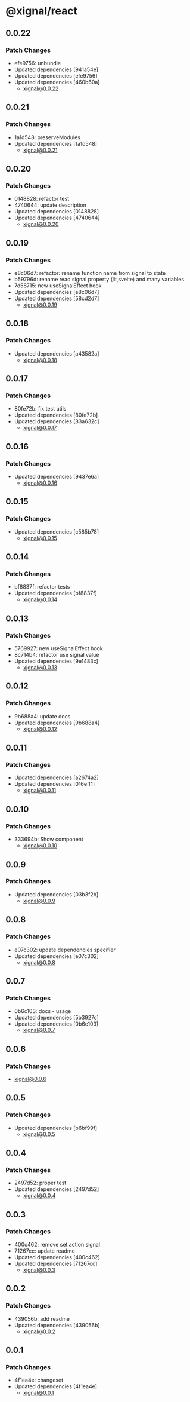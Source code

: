 # @xignal/react

## 0.0.22

### Patch Changes

- efe9756: unbundle
- Updated dependencies [941a54e]
- Updated dependencies [efe9756]
- Updated dependencies [460b60a]
  - xignal@0.0.22

## 0.0.21

### Patch Changes

- 1a1d548: preserveModules
- Updated dependencies [1a1d548]
  - xignal@0.0.21

## 0.0.20

### Patch Changes

- 0148828: refactor test
- 4740644: update description
- Updated dependencies [0148828]
- Updated dependencies [4740644]
  - xignal@0.0.20

## 0.0.19

### Patch Changes

- e8c06d7: refactor: rename function name from signal to state
- b59796d: rename read signal property (lit,svelte) and many variables
- 7d58715: new useSignalEffect hook
- Updated dependencies [e8c06d7]
- Updated dependencies [58cd2d7]
  - xignal@0.0.19

## 0.0.18

### Patch Changes

- Updated dependencies [a43582a]
  - xignal@0.0.18

## 0.0.17

### Patch Changes

- 80fe72b: fix test utils
- Updated dependencies [80fe72b]
- Updated dependencies [83a632c]
  - xignal@0.0.17

## 0.0.16

### Patch Changes

- Updated dependencies [9437e6a]
  - xignal@0.0.16

## 0.0.15

### Patch Changes

- Updated dependencies [c585b78]
  - xignal@0.0.15

## 0.0.14

### Patch Changes

- bf8837f: refactor tests
- Updated dependencies [bf8837f]
  - xignal@0.0.14

## 0.0.13

### Patch Changes

- 5769927: new useSignalEffect hook
- 8c714b4: refactor use signal value
- Updated dependencies [9e1483c]
  - xignal@0.0.13

## 0.0.12

### Patch Changes

- 9b688a4: update docs
- Updated dependencies [9b688a4]
  - xignal@0.0.12

## 0.0.11

### Patch Changes

- Updated dependencies [a2674a2]
- Updated dependencies [016eff1]
  - xignal@0.0.11

## 0.0.10

### Patch Changes

- 333694b: Show component
  - xignal@0.0.10

## 0.0.9

### Patch Changes

- Updated dependencies [03b3f2b]
  - xignal@0.0.9

## 0.0.8

### Patch Changes

- e07c302: update dependencies specifier
- Updated dependencies [e07c302]
  - xignal@0.0.8

## 0.0.7

### Patch Changes

- 0b6c103: docs - usage
- Updated dependencies [5b3927c]
- Updated dependencies [0b6c103]
  - xignal@0.0.7

## 0.0.6

### Patch Changes

- xignal@0.0.6

## 0.0.5

### Patch Changes

- Updated dependencies [b6bf99f]
  - xignal@0.0.5

## 0.0.4

### Patch Changes

- 2497d52: proper test
- Updated dependencies [2497d52]
  - xignal@0.0.4

## 0.0.3

### Patch Changes

- 400c462: remove set action signal
- 71267cc: update readme
- Updated dependencies [400c462]
- Updated dependencies [71267cc]
  - xignal@0.0.3

## 0.0.2

### Patch Changes

- 439056b: add readme
- Updated dependencies [439056b]
  - xignal@0.0.2

## 0.0.1

### Patch Changes

- 4f1ea4e: changeset
- Updated dependencies [4f1ea4e]
  - xignal@0.0.1
